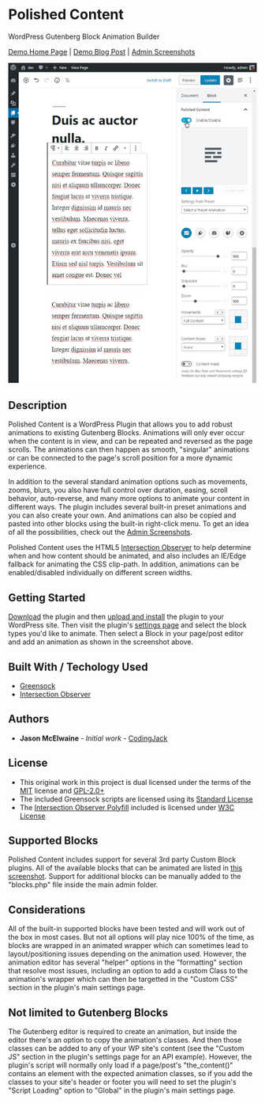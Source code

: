 # Polished Content
WordPress Gutenberg Block Animation Builder

[Demo Home Page](http://www.codingjack.com/polished-content/) | [Demo Blog Post](http://www.codingjack.com/polished-content/2018/12/21/how-you-can-also-be-a-billionaire/) | [Admin Screenshots](http://www.codingjack.com/polished-content-screenshots/)

![Screenshot of the Plugin's Animation Editor, editing a post in WordPress](/admin/screenshots/dist/img/git-screenshot.jpg)

## Description

Polished Content is a WordPress Plugin that allows you to add robust animations to existing Gutenberg Blocks.  Animations will only ever occur when the content is in view, and can be repeated and reversed as the page scrolls.  The animations can then happen as smooth, "singular" animations or can be connected to the page's scroll position for a more dynamic experience.  

In addition to the several standard animation options such as movements, zooms, blurs, you also have full control over duration, easing, scroll behavior, auto-reverse, and many more options to animate your content in different ways.  The plugin includes several built-in preset animations and you can also create your own.  And animations can also be copied and pasted into other blocks using the built-in right-click menu.  To get an idea of all the possibilities, check out the [Admin Screenshots](http://www.codingjack.com/polished-content-screenshots/).

Polished Content uses the HTML5 [Intersection Observer](https://developer.mozilla.org/en-US/docs/Web/API/Intersection_Observer_API) to help determine when and how content should be animated, and also includes an IE/Edge fallback for animating the CSS clip-path.  In addition, animations can be enabled/disabled individually on different screen widths.

## Getting Started

[Download](https://github.com/CodingJack/polished-content/raw/master/polished-content.zip) the plugin and then [upload and install](https://www.wpbeginner.com/beginners-guide/step-by-step-guide-to-install-a-wordpress-plugin-for-beginners/) the plugin to your WordPress site.  Then visit the plugin's [settings page](https://github.com/CodingJack/polished-content/raw/master/admin/screenshots/dist/img/screen_15.jpg) and select the block types you'd like to animate.  Then select a Block in your page/post editor and add an animation as shown in the screenshot above.

## Built With / Techology Used

* [Greensock](https://greensock.com/)
* [Intersection Observer](https://developer.mozilla.org/en-US/docs/Web/API/Intersection_Observer_API)

## Authors

* **Jason McElwaine** - *Initial work* - [CodingJack](http://www.codingjack.com)

## License

* This original work in this project is dual licensed under the terms of the [MIT](https://opensource.org/licenses/MIT) license and [GPL-2.0+](https://opensource.org/licenses/GPL-2.0)
* The included Greensock scripts are licensed using its [Standard License](https://greensock.com/standard-license/)
* The [Intersection Observer Polyfill](https://www.npmjs.com/package/intersection-observer) included is licensed under [W3C License](https://opensource.org/licenses/W3C)

## Supported Blocks

Polished Content includes support for several 3rd party Custom Block plugins.  All of the available blocks that can be animated are listed in [this screenshot](https://github.com/CodingJack/polished-content/raw/master/admin/screenshots/dist/img/screen_15.jpg).  Support for additional blocks can be manually added to the "blocks.php" file inside the main admin folder.

## Considerations

All of the built-in supported blocks have been tested and will work out of the box in most cases.  But not all options will play nice 100% of the time, as blocks are wrapped in an animated wrapper which can sometimes lead to layout/positioning issues depending on the animation used.  However, the animation editor has several "helper" options in the "formatting" section that resolve most issues, including an option to add a custom Class to the animation's wrapper which can then be targetted in the "Custom CSS" section in the plugin's main settings page.

## Not limited to Gutenberg Blocks

The Gutenberg editor is required to create an animation, but inside the editor there's an option to copy the animation's classes.  And then those classes can be added to any of your WP site's content (see the "Custom JS" section in the plugin's settings page for an API example).  However, the plugin's script will normally only load if a page/post's "the_content()" contains an element with the expected animation classes, so if you add the classes to your site's header or footer you will need to set the plugin's "Script Loading" option to "Global" in the plugin's main settings page.
